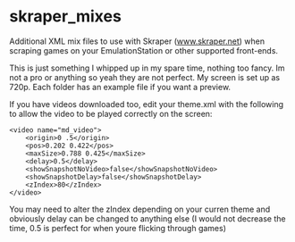 # skraper_mixes

Additional XML mix files to use with Skraper (www.skraper.net) when scraping games on your EmulationStation or other supported front-ends. 

This is just something I whipped up in my spare time, nothing too fancy. Im not a pro or anything so yeah they are not perfect. My screen is set up as 720p. Each folder has an example file if you want a preview.


If you have videos downloaded too, edit your theme.xml with the following to allow the video to be played correctly on the screen:


	<video name="md_video">
		<origin>0 .5</origin>
		<pos>0.202 0.422</pos>
		<maxSize>0.788 0.425</maxSize>
		<delay>0.5</delay>
		<showSnapshotNoVideo>false</showSnapshotNoVideo>
		<showSnapshotDelay>false</showSnapshotDelay>
		<zIndex>80</zIndex>
	</video>


You may need to alter the zIndex depending on your curren theme and obviously delay can be changed to anything else (I would not decrease the time, 0.5 is perfect for when youre flicking through games)
